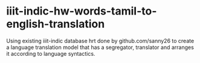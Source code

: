﻿# iiit-indic-hw-words-tamil-to-english-translation

Using existing iiit-indic database hrt done by github.com/sanny26 to create a language translation model that has a segregator, translator and arranges it according to language syntactics.

